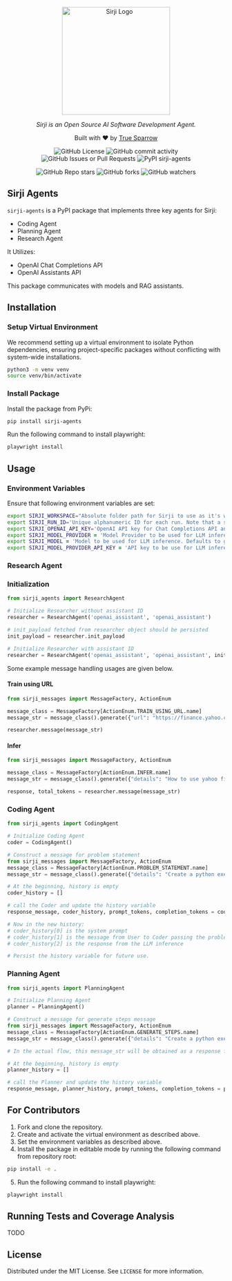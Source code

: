 <p align="center">
  <a href="." target="blank"><img src="https://github.com/sirji-ai/sirji/assets/7627517/363fc6dd-69af-4d84-8b7c-a91ec092058d" width="250" alt="Sirji Logo" /></a>
</p>

<p align="center">
  <em>Sirji is an Open Source AI Software Development Agent.</em>
</p>

<p align="center">
  Built with ❤️ by <a href="https://truesparrow.com/" target="_blank">True Sparrow</a>
</p>

<p align="center">
  <img alt="GitHub License" src="https://img.shields.io/github/license/sirji-ai/sirji">
  <img alt="GitHub commit activity" src="https://img.shields.io/github/commit-activity/m/sirji-ai/sirji">
  <img alt="GitHub Issues or Pull Requests" src="https://img.shields.io/github/issues/sirji-ai/sirji">
  <img alt="PyPI sirji-agents" src="https://img.shields.io/pypi/v/sirji-agents.svg">
</p>

<p align="center">
  <img alt="GitHub Repo stars" src="https://img.shields.io/github/stars/sirji-ai/sirji">
  <img alt="GitHub forks" src="https://img.shields.io/github/forks/sirji-ai/sirji">
  <img alt="GitHub watchers" src="https://img.shields.io/github/watchers/sirji-ai/sirji">
</p>

## Sirji Agents

`sirji-agents` is a PyPI package that implements three key agents for Sirji:

- Coding Agent
- Planning Agent
- Research Agent

It Utilizes:

- OpenAI Chat Completions API
- OpenAI Assistants API

This package communicates with models and RAG assistants.

## Installation

### Setup Virtual Environment

We recommend setting up a virtual environment to isolate Python dependencies, ensuring project-specific packages without conflicting with system-wide installations.

```zsh
python3 -m venv venv
source venv/bin/activate
```

### Install Package

Install the package from PyPi:

```zsh
pip install sirji-agents
```

Run the following command to install playwright:

```zsh
playwright install
```

## Usage

### Environment Variables

Ensure that following environment variables are set:

```zsh
export SIRJI_WORKSPACE="Absolute folder path for Sirji to use as it's workspace. Note that a .sirji folder will be created inside it."
export SIRJI_RUN_ID='Unique alphanumeric ID for each run. Note that a sub folder named by this ID will be created inside of .sirji folder to store logs, etc.'
export SIRJI_OPENAI_API_KEY='OpenAI API key for Chat Completions API and Assistants API'
export SIRJI_MODEL_PROVIDER = 'Model Provider to be used for LLM inference. Defaults to OpenAI'
export SIRJI_MODEL = 'Model to be used for LLM inference. Defaults to gpt-4-turbo'
export SIRJI_MODEL_PROVIDER_API_KEY = 'API key to be use for LLM inference'
```

### Research Agent

### Initialization

```python
from sirji_agents import ResearchAgent

# Initialize Researcher without assistant ID
researcher = ResearchAgent('openai_assistant', 'openai_assistant')

# init_payload fetched from researcher object should be persisted
init_payload = researcher.init_payload

# Initialize Researcher with assistant ID
researcher = ResearchAgent('openai_assistant', 'openai_assistant', init_payload)
```

Some example message handling usages are given below.

#### Train using URL

```python
from sirji_messages import MessageFactory, ActionEnum

message_class = MessageFactory[ActionEnum.TRAIN_USING_URL.name]
message_str = message_class().generate({"url": "https://finance.yahoo.com/quote/API/"})

researcher.message(message_str)
```

#### Infer

```python
from sirji_messages import MessageFactory, ActionEnum

message_class = MessageFactory[ActionEnum.INFER.name]
message_str = message_class().generate({"details": "How to use yahoo finance api?"})

response, total_tokens = researcher.message(message_str)
```

### Coding Agent

```python
from sirji_agents import CodingAgent

# Initialize Coding Agent
coder = CodingAgent()

# Construct a message for problem statement
from sirji_messages import MessageFactory, ActionEnum
message_class = MessageFactory[ActionEnum.PROBLEM_STATEMENT.name]
message_str = message_class().generate({"details": "Create a python executable file to find out the factorial of a number"})

# At the beginning, history is empty
coder_history = []

# call the Coder and update the history variable
response_message, coder_history, prompt_tokens, completion_tokens = coder.message(message_str, coder_history)

# Now in the new history:
# coder_history[0] is the system prompt
# coder_history[1] is the message from User to Coder passing the problem statement
# coder_history[2] is the response from the LLM inference

# Persist the history variable for future use.
```

### Planning Agent

```python
from sirji_agents import PlanningAgent

# Initialize Planning Agent
planner = PlanningAgent()

# Construct a message for generate steps message
from sirji_messages import MessageFactory, ActionEnum
message_class = MessageFactory[ActionEnum.GENERATE_STEPS.name]
message_str = message_class().generate({"details": "Create a python executable file to find out the factorial of a number"})

# In the actual flow, this message_str will be obtained as a response from Coder.

# At the beginning, history is empty
planner_history = []

# call the Planner and update the history variable
response_message, planner_history, prompt_tokens, completion_tokens = planner.message(message_str, planner_history)
```

## For Contributors

1. Fork and clone the repository.
2. Create and activate the virtual environment as described above.
3. Set the environment variables as described above.
4. Install the package in editable mode by running the following command from repository root:

```zsh
pip install -e .
```

5. Run the following command to install playwright:

```zsh
playwright install
```

## Running Tests and Coverage Analysis

TODO

## License

Distributed under the MIT License. See `LICENSE` for more information.
